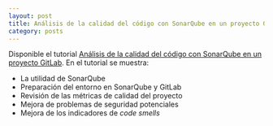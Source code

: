 ```yaml
---
layout: post
title: Análisis de la calidad del código con SonarQube en un proyecto GitLab
category: posts
---
```


Disponible el tutorial [Análisis de la calidad del código con SonarQube en un proyecto GitLab](https://ualmtorres.github.io/sonarqube-gitlab/). En el tutorial se muestra:

* La utilidad de SonarQube
* Preparación del entorno en SonarQube y GitLab
* Revisión de las métricas de calidad del proyecto
* Mejora de problemas de seguridad potenciales 
* Mejora de los indicadores de _code smells_


